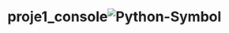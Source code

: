 # proje1_console![Python-Symbol](https://github.com/user-attachments/assets/54b431ae-5168-47eb-b8ae-f7518bce6a25,)
